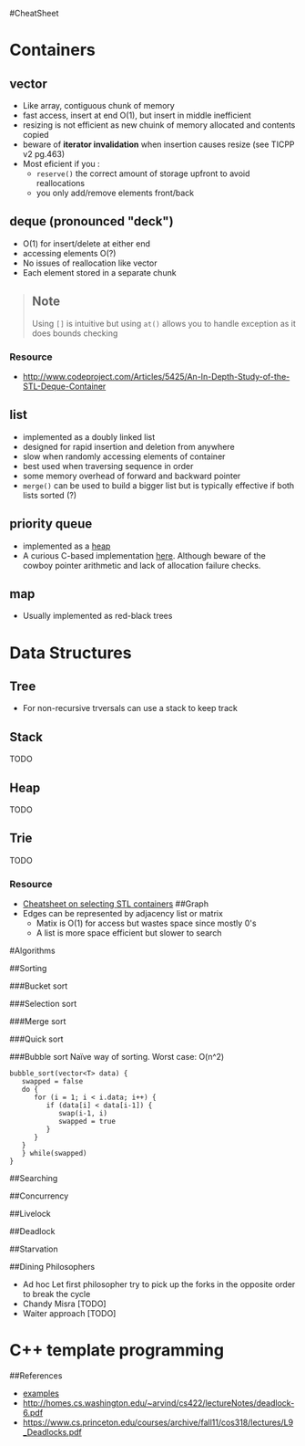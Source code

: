 #CheatSheet

# Containers

## vector
* Like array, contiguous chunk of memory
* fast access, insert at end O(1), but insert in middle inefficient
* resizing is not efficient as new chuink of memory allocated and contents copied
* beware of **iterator invalidation** when insertion causes resize (see TICPP v2 pg.463)
* Most eficient if you :
   * `reserve()` the correct amount of storage upfront to avoid reallocations
   *  you only add/remove elements front/back

## deque (pronounced "deck")
* O(1) for insert/delete at either end
* accessing elements O(?)
* No issues of reallocation like vector
* Each element stored in a separate chunk

> Note
> ---
> Using `[]` is intuitive but using `at()` allows you to handle exception as it does bounds checking

### Resource
* http://www.codeproject.com/Articles/5425/An-In-Depth-Study-of-the-STL-Deque-Container

## list
* implemented as a doubly linked list
* designed for rapid insertion and deletion from anywhere
* slow when randomly accessing elements of container
* best used when traversing sequence in order
* some memory overhead of forward and backward pointer
* `merge()` can be used to build a bigger list but is typically effective if both lists sorted (?)

## priority queue
* implemented as a [heap](http://interactivepython.org/runestone/static/pythonds/Trees/PriorityQueueswithBinaryHeaps.html)
* A curious C-based implementation [here](http://robin-thomas.github.io/max-heap/). Although beware of the cowboy pointer arithmetic
and lack of allocation failure checks.

## map
* Usually implemented as red-black trees

# Data Structures
## Tree
* For non-recursive trversals can use a stack to keep track
## Stack
TODO
## Heap
TODO
## Trie
TODO

### Resource
* [Cheatsheet on selecting STL containers](http://stackoverflow.com/a/471461)
##Graph
* Edges can be represented by adjacency list or matrix
   * Matix is O(1) for access but wastes space since mostly 0's
   * A list is more space efficient but slower to search

#Algorithms

##Sorting

###Bucket sort

###Selection sort

###Merge sort

###Quick sort

###Bubble sort
Naïve way of sorting.
Worst case: O(n^2)
```
bubble_sort(vector<T> data) {
   swapped = false
   do {
      for (i = 1; i < i.data; i++) {
         if (data[i] < data[i-1]) {
            swap(i-1, i)
            swapped = true
         }
      }
   }
   } while(swapped)
}
```

##Searching

##Concurrency

##Livelock

##Deadlock

##Starvation

##Dining Philosophers
* Ad hoc
Let first philosopher try to pick up the forks in the opposite order to break
the cycle
* Chandy Misra
[TODO]
* Waiter approach
[TODO]

# C++ template programming


##References
* [examples](pie/Concurrency)
* http://homes.cs.washington.edu/~arvind/cs422/lectureNotes/deadlock-6.pdf
* https://www.cs.princeton.edu/courses/archive/fall11/cos318/lectures/L9_Deadlocks.pdf
